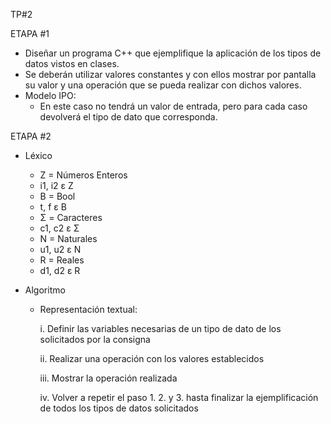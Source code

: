 TP#2

ETAPA #1

- Diseñar un programa C++ que ejemplifique la aplicación de los tipos de datos vistos en clases.
- Se deberán utilizar valores constantes y con ellos mostrar por pantalla su valor y una operación que se pueda realizar con dichos valores.
- Modelo IPO:
  - En este caso no tendrá un valor de entrada, pero para cada caso devolverá el tipo de dato que corresponda.

ETAPA #2

- Léxico
  * Z = Números Enteros
  * i1, i2 ε Z
  * B = Bool
  * t, f ε B
  * Σ = Caracteres
  * c1, c2 ε Σ
  * N = Naturales
  * u1, u2 ε N
  * R = Reales
  * d1, d2 ε R

- Algoritmo
  * Representación textual:
  
    i. Definir las variables necesarias de un tipo de dato de los solicitados por la consigna
    
    ii. Realizar una operación con los valores establecidos
    
    iii. Mostrar la operación realizada
    
    iv. Volver a repetir el paso 1. 2. y 3. hasta finalizar la ejemplificación de todos los tipos de datos solicitados
